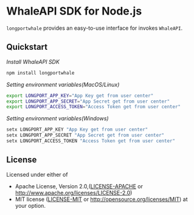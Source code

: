 # WhaleAPI SDK for Node.js

`longportwhale` provides an easy-to-use interface for invokes `WhaleAPI`.

## Quickstart

_Install WhaleAPI SDK_

```bash
npm install longportwhale
```

_Setting environment variables(MacOS/Linux)_

```bash
export LONGPORT_APP_KEY="App Key get from user center"
export LONGPORT_APP_SECRET="App Secret get from user center"
export LONGPORT_ACCESS_TOKEN="Access Token get from user center"
```

_Setting environment variables(Windows)_

```powershell
setx LONGPORT_APP_KEY "App Key get from user center"
setx LONGPORT_APP_SECRET "App Secret get from user center"
setx LONGPORT_ACCESS_TOKEN "Access Token get from user center"
```

## License

Licensed under either of

* Apache License, Version 2.0,([LICENSE-APACHE](./LICENSE-APACHE) or http://www.apache.org/licenses/LICENSE-2.0)
* MIT license ([LICENSE-MIT](./LICENSE-MIT) or http://opensource.org/licenses/MIT) at your option.
